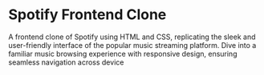 # Spotify Frontend Clone

A frontend clone of Spotify using HTML and CSS, replicating the sleek and user-friendly interface of the popular music streaming platform. Dive into a familiar music browsing experience with responsive design, ensuring seamless navigation across device
